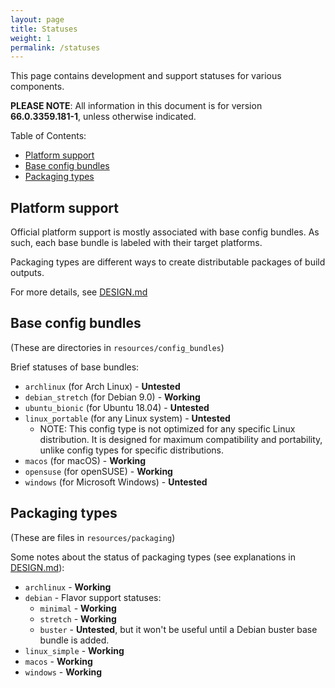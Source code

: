 ```yaml
---
layout: page
title: Statuses
weight: 1
permalink: /statuses
---
```


This page contains development and support statuses for various components.

**PLEASE NOTE**: All information in this document is for version **66.0.3359.181-1**, unless otherwise indicated.

Table of Contents:

* [Platform support](#platform-support)
* [Base config bundles](#base-config-bundles)
* [Packaging types](#packaging-types)

## Platform support

Official platform support is mostly associated with base config bundles. As such, each base bundle is labeled with their target platforms.

Packaging types are different ways to create distributable packages of build outputs.

For more details, see [DESIGN.md](//github.com/Eloston/ungoogled-chromium/blob/develop/DESIGN.md)

## Base config bundles

(These are directories in `resources/config_bundles`)

Brief statuses of base bundles:

* `archlinux` (for Arch Linux) - **Untested**
* `debian_stretch` (for Debian 9.0) - **Working**
* `ubuntu_bionic` (for Ubuntu 18.04) - **Untested**
* `linux_portable` (for any Linux system) - **Untested**
    * NOTE: This config type is not optimized for any specific Linux distribution. It is designed for maximum compatibility and portability, unlike config types for specific distributions.
* `macos` (for macOS) - **Working**
* `opensuse` (for openSUSE) - **Working**
* `windows` (for Microsoft Windows) - **Untested**

## Packaging types

(These are files in `resources/packaging`)

Some notes about the status of packaging types (see explanations in [DESIGN.md](//github.com/Eloston/ungoogled-chromium/blob/develop/DESIGN.md)):

* `archlinux` - **Working**
* `debian` - Flavor support statuses:
    * `minimal` - **Working**
    * `stretch` - **Working**
    * `buster` - **Untested**, but it won't be useful until a Debian buster base bundle is added.
* `linux_simple` - **Working**
* `macos` - **Working**
* `windows` - **Working**
